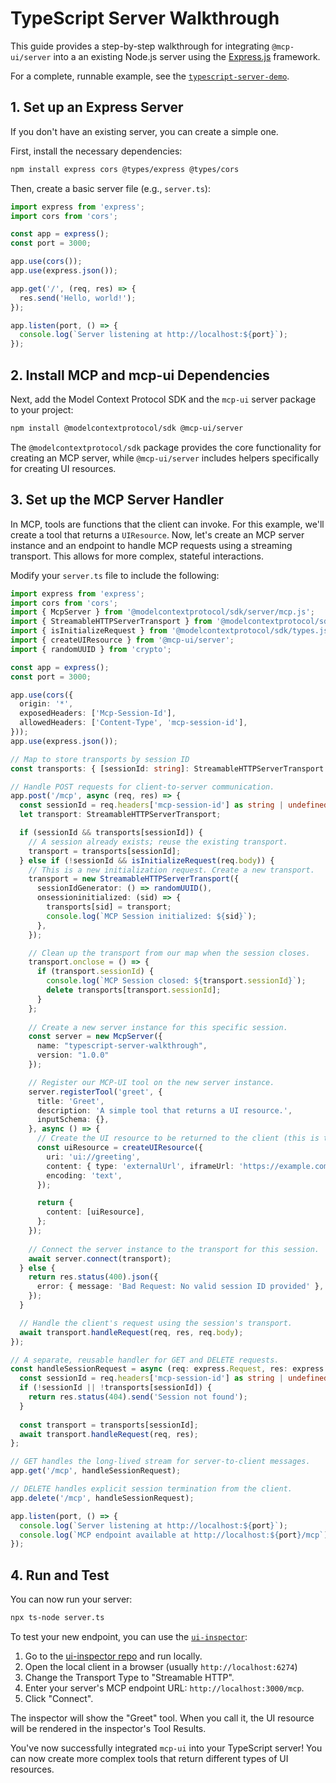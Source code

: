 # TypeScript Server Walkthrough

This guide provides a step-by-step walkthrough for integrating `@mcp-ui/server` into a an existing Node.js server using the [Express.js](https://expressjs.com) framework.

For a complete, runnable example, see the [`typescript-server-demo`](https://github.com/idosal/mcp-ui/tree/main/examples/typescript-server-demo).

## 1. Set up an Express Server

If you don't have an existing server, you can create a simple one.

First, install the necessary dependencies:

```bash
npm install express cors @types/express @types/cors
```

Then, create a basic server file (e.g., `server.ts`):

```typescript
import express from 'express';
import cors from 'cors';

const app = express();
const port = 3000;

app.use(cors());
app.use(express.json());

app.get('/', (req, res) => {
  res.send('Hello, world!');
});

app.listen(port, () => {
  console.log(`Server listening at http://localhost:${port}`);
});
```

## 2. Install MCP and mcp-ui Dependencies

Next, add the Model Context Protocol SDK and the `mcp-ui` server package to your project:

```bash
npm install @modelcontextprotocol/sdk @mcp-ui/server
```

The `@modelcontextprotocol/sdk` package provides the core functionality for creating an MCP server, while `@mcp-ui/server` includes helpers specifically for creating UI resources.

## 3. Set up the MCP Server Handler

In MCP, tools are functions that the client can invoke. For this example, we'll create a tool that returns a `UIResource`.
Now, let's create an MCP server instance and an endpoint to handle MCP requests using a streaming transport. This allows for more complex, stateful interactions.

Modify your `server.ts` file to include the following:

```typescript
import express from 'express';
import cors from 'cors';
import { McpServer } from '@modelcontextprotocol/sdk/server/mcp.js';
import { StreamableHTTPServerTransport } from '@modelcontextprotocol/sdk/server/streamableHttp.js';
import { isInitializeRequest } from '@modelcontextprotocol/sdk/types.js';
import { createUIResource } from '@mcp-ui/server';
import { randomUUID } from 'crypto';

const app = express();
const port = 3000;

app.use(cors({
  origin: '*',
  exposedHeaders: ['Mcp-Session-Id'],
  allowedHeaders: ['Content-Type', 'mcp-session-id'],
}));
app.use(express.json());

// Map to store transports by session ID
const transports: { [sessionId: string]: StreamableHTTPServerTransport } = {};

// Handle POST requests for client-to-server communication.
app.post('/mcp', async (req, res) => {
  const sessionId = req.headers['mcp-session-id'] as string | undefined;
  let transport: StreamableHTTPServerTransport;

  if (sessionId && transports[sessionId]) {
    // A session already exists; reuse the existing transport.
    transport = transports[sessionId];
  } else if (!sessionId && isInitializeRequest(req.body)) {
    // This is a new initialization request. Create a new transport.
    transport = new StreamableHTTPServerTransport({
      sessionIdGenerator: () => randomUUID(),
      onsessioninitialized: (sid) => {
        transports[sid] = transport;
        console.log(`MCP Session initialized: ${sid}`);
      },
    });

    // Clean up the transport from our map when the session closes.
    transport.onclose = () => {
      if (transport.sessionId) {
        console.log(`MCP Session closed: ${transport.sessionId}`);
        delete transports[transport.sessionId];
      }
    };
    
    // Create a new server instance for this specific session.
    const server = new McpServer({
      name: "typescript-server-walkthrough",
      version: "1.0.0"
    });

    // Register our MCP-UI tool on the new server instance.
    server.registerTool('greet', {
      title: 'Greet',
      description: 'A simple tool that returns a UI resource.',
      inputSchema: {},
    }, async () => {
      // Create the UI resource to be returned to the client (this is the only part specific to MCP-UI)
      const uiResource = createUIResource({
        uri: 'ui://greeting',
        content: { type: 'externalUrl', iframeUrl: 'https://example.com' },
        encoding: 'text',
      });

      return {
        content: [uiResource],
      };
    });
  
    // Connect the server instance to the transport for this session.
    await server.connect(transport);
  } else {
    return res.status(400).json({
      error: { message: 'Bad Request: No valid session ID provided' },
    });
  }

  // Handle the client's request using the session's transport.
  await transport.handleRequest(req, res, req.body);
});

// A separate, reusable handler for GET and DELETE requests.
const handleSessionRequest = async (req: express.Request, res: express.Response) => {
  const sessionId = req.headers['mcp-session-id'] as string | undefined;
  if (!sessionId || !transports[sessionId]) {
    return res.status(404).send('Session not found');
  }
  
  const transport = transports[sessionId];
  await transport.handleRequest(req, res);
};

// GET handles the long-lived stream for server-to-client messages.
app.get('/mcp', handleSessionRequest);

// DELETE handles explicit session termination from the client.
app.delete('/mcp', handleSessionRequest);

app.listen(port, () => {
  console.log(`Server listening at http://localhost:${port}`);
  console.log(`MCP endpoint available at http://localhost:${port}/mcp`);
});
```

## 4. Run and Test

You can now run your server:

```bash
npx ts-node server.ts
```

To test your new endpoint, you can use the [`ui-inspector`](https://github.com/idosal/ui-inspector):

1. Go to the [ui-inspector repo](https://github.com/idosal/ui-inspector/) and run locally.
2. Open the local client in a browser (usually `http://localhost:6274`)
3. Change the Transport Type to "Streamable HTTP".
4. Enter your server's MCP endpoint URL: `http://localhost:3000/mcp`.
5. Click "Connect".

The inspector will show the "Greet" tool. When you call it, the UI resource will be rendered in the inspector's Tool Results.

You've now successfully integrated `mcp-ui` into your TypeScript server! You can now create more complex tools that return different types of UI resources.
